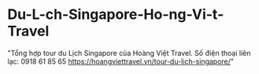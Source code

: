 # Du-L-ch-Singapore-Ho-ng-Vi-t-Travel
"Tổng hợp tour du Lịch Singapore của Hoàng Việt Travel. Số điện thoại liên lạc: 0918 61 85 65 https://hoangviettravel.vn/tour-du-lich-singapore/"
